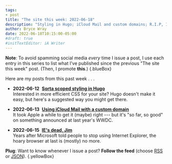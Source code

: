 ```yaml
---
tags:
- post
title: "The site this week: 2022-06-18"
description: "Styling in Hugo; iCloud Mail and custom domains; R.I.P, IE."
author: Bryce Wray
date: 2022-06-18T10:15:00-05:00
#draft: true
#initTextEditor: iA Writer
---
```


**Note**: To avoid spamming social media *every* time I issue a post, I use each entry in this series to list what I've published since the previous "The site this week" post. (Then, I promote **this**.)
{.blueBox}

Here are my posts from this past week . . .

- <span class="sansSerif"><strong class="pokey">2022-06-12</strong>&nbsp;&nbsp;[**Sorta scoped styling in Hugo**](/posts/2022/06/sorta-scoped-styling-hugo/)</span>\
Interested in more efficient CSS for your site? Hugo doesn't make it easy, but here's a suggested way you might get there.

- <span class="sansSerif"><strong class="pokey">2022-06-13</strong>&nbsp;&nbsp;[**Using iCloud Mail with a custom domain**](/posts/2022/06/using-icloud-mail-custom-domain/)</span>\
It took Apple a while to get it (maybe) right --- but it's "so far, so good" on something announced at last year's WWDC.

- <span class="sansSerif"><strong class="pokey">2022-06-15</strong>&nbsp;&nbsp;[**IE's dead, Jim**](/posts/2022/06/ies-dead-jim/)</span>\
Years after Microsoft told people to stop using Internet Explorer, the hoary browser at last is (mostly) no more.

**Plug**: Want to know whenever I issue a post? **Follow the feed** (choose [RSS](/index.xml) or [JSON](/index.json)).
{.yellowBox}
